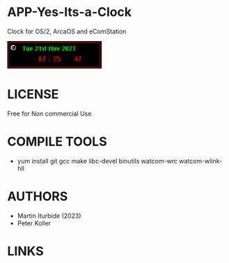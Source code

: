 APP-Yes-Its-a-Clock
===================
Clock for OS/2, ArcaOS and eComStation

![Yes, Its a Clock ScreenShot](/Wiki/YesItsaClock_001.png)

LICENSE
========
Free for Non commercial Use

COMPILE TOOLS
==============
- yum install git gcc make libc-devel binutils watcom-wrc watcom-wlink-hll

AUTHORS
=============
- Martin Iturbide (2023)
- Peter Koller

LINKS
=============
